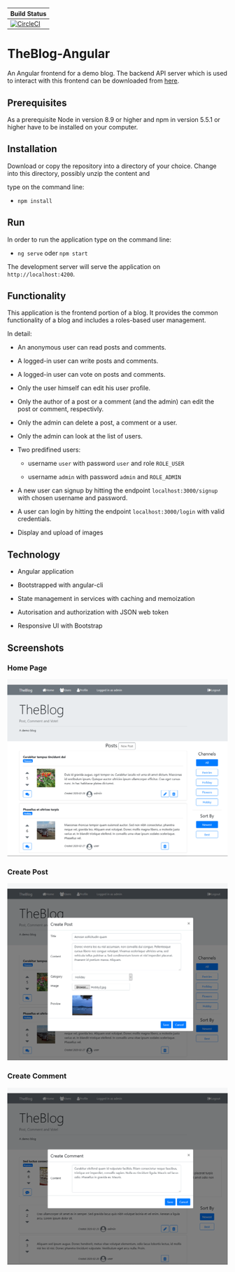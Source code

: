 | Build Status  | 
|---|
|[![CircleCI](https://circleci.com/gh/GregorHue/TheBlog-Frontend1.svg?style=svg&circle-token=5cacc42554d1f896a9d8036f4a1bc6cf76b95225)](https://circleci.com/gh/GregorHue/TheBlog-Frontend1)|

# TheBlog-Angular

An Angular frontend for a demo blog. The backend API server which is used to interact with this frontend can be downloaded from
[here](https://github.com/GregorHue/TheBlog-API).

## Prerequisites

As a prerequisite Node in version 8.9 or higher and npm in version 5.5.1 or higher have to be installed on your computer.

## Installation 

Download or copy the repository into a directory of your choice. Change into this directory, possibly unzip the content and

type on the command line:
   
* `npm install`

## Run

In order to run the application type on the command line:

*  `ng serve` oder `npm start`

The development server will serve the application on `http://localhost:4200`.

## Functionality
This application is the frontend portion of a blog. It provides the common functionality of a blog and includes a roles-based user 
management. 

In detail:

* An anonymous user can read posts and comments.

* A logged-in user can write posts and comments.

* A logged-in user can vote on posts and comments.

* Only the user himself can edit his user profile.

* Only the author of a post or a comment (and the admin) can edit the post or comment, respectivly.

* Only the admin can delete a post, a comment or a user.

* Only the admin can look at the list of users.

* Two predifined users:

  * username `user` with password `user` and role `ROLE_USER`
  
  * username `admin` with password `admin` and `ROLE_ADMIN`

* A new user can signup by hitting the endpoint `localhost:3000/signup` with chosen username and password.

* A user can login by hitting the endpoint `localhost:3000/login` with valid credentials. 

* Display and upload of images
 
## Technology

* Angular application

* Bootstrapped with angular-cli

* State management in services with caching and memoization

* Autorisation and authorization with JSON web token

* Responsive UI with Bootstrap 

## Screenshots

### Home Page
![Home Page](screenshots/Home_angular.png)

### Create Post
![Create Post](screenshots/CreatePost_angular.png)

### Create Comment
![Create Comment](screenshots/CreateComment_angular.png)
